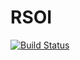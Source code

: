 # RSOI
[![Build Status](https://travis-ci.org/VRasskazov/RSOI.svg?branch=master)](https://travis-ci.org/VRasskazov/RSOI)

